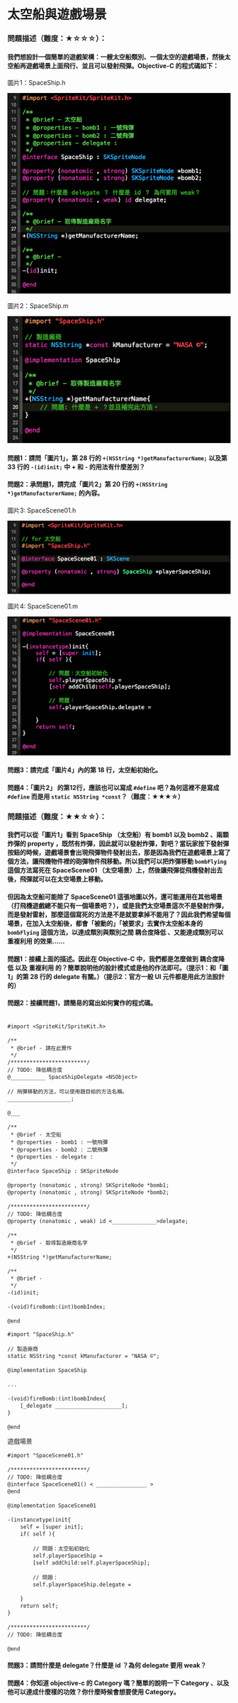 # 太空船與遊戲場景

### 問題描述（難度：★☆☆☆）：
#### 我們想設計一個簡單的遊戲架構：一艘太空船類別、一個太空的遊戲場景，然後太空船再遊戲場景上面飛行、並且可以發射飛彈。Objective-C 的程式碼如下：

圖片1：SpaceShip.h

![SpaceShip.h](spaceShip_h.png)

圖片2：SpaceShip.m

![SpaceShip.m](spaceShip_m.png)

#### 問題1：請問「圖片1」，第 28 行的 ```+(NSString *)getManufacturerName;``` 以及第 33 行的 ```-(id)init;``` 中 + 和 - 的用法有什麼差別？

#### 問題2：承問題1，請完成「圖片2」第 20 行的 ```+(NSString *)getManufacturerName;``` 的內容。


圖片3: SpaceScene01.h

![SpaceScene01.h](spaceScene01_h.png)

圖片4: SpaceScene01.m

![SpaceScene01.m](spaceScene01_m.png)

#### 問題3：請完成「圖片4」內的第 18 行，太空船初始化。



#### 問題4：「圖片2」 的第12行，應該也可以寫成 ```#define``` 吧？為何這裡不是寫成 ```#define``` 而是用 ```static NSString *const```？（難度：★★★☆）

### 問題描述（難度：★★☆☆）：

#### 我們可以從「圖片1」看到 SpaceShip （太空船）有 bomb1 以及 bomb2 、兩顆炸彈的 property ，既然有炸彈，因此就可以發射炸彈，對吧？當玩家按下發射彈按鈕的時候，遊戲場景會出現飛彈物件發射出去，那是因為我們在遊戲場景上寫了個方法，讓飛機物件裡的砲彈物件飛移動。所以我們可以把炸彈移動 ```bombFlying``` 這個方法寫死在 SpaceScene01 （太空場景）上，然後讓飛彈從飛機發射出去後，飛彈就可以在太空場景上移動。
#### 但因為太空船可能除了 SpaceScene01 這張地圖以外，還可能運用在其他場景（打飛機遊戲總不能只有一個場景吧？），或是我們太空場景這次不是發射炸彈，而是發射雷射，那麼這個寫死的方法是不是就要拿掉不能用了？因此我們希望每個場景，在加入太空船後，都會「被動的」「被要求」去實作太空船本身的 ```bombFlying``` 這個方法，以達成類別與類別之間 __耦合度降低__ 、又能達成類別可以 __重複利用__ 的效果......

#### 問題1：接續上面的描述。因此在 Objective-C 中，我們都是怎麼做到 __耦合度降低__ 以及 __重複利用__ 的？簡單說明他的設計模式或是他的作法即可。（提示1：和「圖1」的第 28 行的 delegate 有關。）（提示2：官方一般 UI 元件都是用此方法設計的）



#### 問題2：接續問題1，請簡易的寫出如何實作的程式碼。

```

#import <SpriteKit/SpriteKit.h>

/**
 * @brief - 請在此實作 
 */
/************************/
// TODO: 降低耦合度
@___________ SpaceShipDelegate <NSObject>

// 飛彈移動的方法，可以使用題目給的方法名稱。
____________________;

@___

/**
 * @brief - 太空船
 * @properties - bomb1 : 一號飛彈
 * @properties - bomb2 : 二號飛彈
 * @properties - delegate : 
 */
@interface SpaceShip : SKSpriteNode

@property (nonatomic , strong) SKSpriteNode *bomb1;
@property (nonatomic , strong) SKSpriteNode *bomb2;

/************************/
// TODO: 降低耦合度
@property (nonatomic , weak) id <______________>delegate;

/**
 * @brief - 取得製造廠商名字
 */
+(NSString *)getManufacturerName;

/** 
 * @brief -
 */
-(id)init;

-(void)fireBomb:(int)bombIndex;

@end

```


```
#import "SpaceShip.h"

// 製造廠商
static NSString *const kManufacturer = "NASA ©";

@implementation SpaceShip

...

-(void)fireBomb:(int)bombIndex{
	[_delegate _____________________];
}

@end
```

遊戲場景

```
#import "SpaceScene01.h"

/************************/
// TODO: 降低耦合度
@interface SpaceScene01() < ________________ >
@end

@implementation SpaceScene01

-(instancetype)init{
    self = [super init];
    if( self ){
        
        // 問題：太空船初始化
        self.playerSpaceShip = 
        [self addChild:self.playerSpaceShip];
        
        // 問題：
        self.playerSpaceShip.delegate = 
        
    }
    return self;
}

/************************/
// TODO: 降低耦合度

@end

```


#### 問題3：請問什麼是 delegate？什麼是 id ？為何 delegate 要用 weak？


#### 問題4：你知道 objective-c 的 Category 嗎？簡單的說明一下 Category 、以及他可以達成什麼樣的功效？你什麼時候會想要使用 Category。